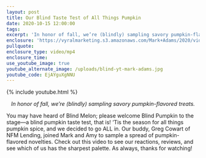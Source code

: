 ```yaml
---
layout: post
title: Our Blind Taste Test of All Things Pumpkin
date: 2020-10-15 12:00:00
tags:
excerpt: 'In honor of fall, we’re (blindly) sampling savory pumpkin-flavored treats.'
enclosure: 'https://vyralmarketing.s3.amazonaws.com/Mark+Adams/2020/videoplayback+(2).mp4'
pullquote:
enclosure_type: video/mp4
enclosure_time:
use_youtube_image: true
youtube_alternate_image: /uploads/blind-yt-mark-adams.jpg
youtube_code: EjAYguXgNNU
---
```


{% include youtube.html %}

<p style="text-align:center;"><em>In honor of fall, we’re (blindly) sampling savory pumpkin-flavored treats.</em></p>

You may have heard of Blind Melon; please welcome Blind Pumpkin to the stage—a blind pumpkin taste test, that is\! ‘Tis the season for all things pumpkin spice, and we decided to go ALL in. Our buddy, Greg Cowart of NFM Lending, joined Mark and Amy to sample a spread of pumpkin-flavored novelties. Check out this video to see our reactions, reviews, and see which of us has the sharpest palette. As always, thanks for watching\!

&nbsp;

&nbsp;